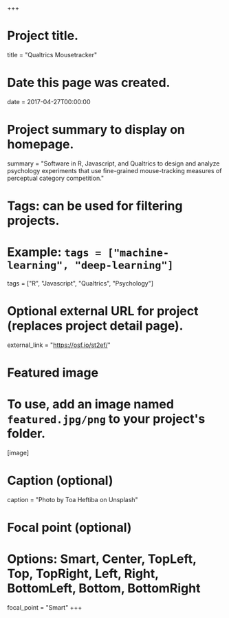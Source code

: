 +++
# Project title.
title = "Qualtrics Mousetracker"

# Date this page was created.
date = 2017-04-27T00:00:00

# Project summary to display on homepage.
summary = "Software in R, Javascript, and Qualtrics to design and analyze psychology experiments that use fine-grained mouse-tracking measures of perceptual category competition."

# Tags: can be used for filtering projects.
# Example: `tags = ["machine-learning", "deep-learning"]`
tags = ["R", "Javascript", "Qualtrics", "Psychology"]

# Optional external URL for project (replaces project detail page).
external_link = "https://osf.io/st2ef/"

# Featured image
# To use, add an image named `featured.jpg/png` to your project's folder. 
[image]
  # Caption (optional)
  caption = "Photo by Toa Heftiba on Unsplash"

  # Focal point (optional)
  # Options: Smart, Center, TopLeft, Top, TopRight, Left, Right, BottomLeft, Bottom, BottomRight
  focal_point = "Smart"
+++
